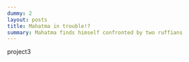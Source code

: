 ```yaml
---
dummy: 2
layout: posts
title: Mahatma in trouble!?
summary: Mahatma finds himself confronted by two ruffians
---
```

project3